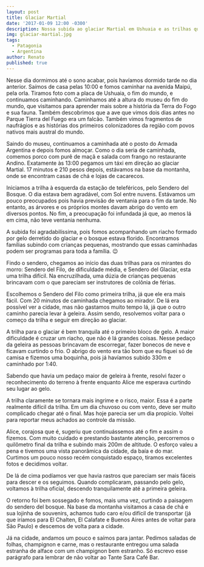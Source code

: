 ```yaml
---
layout: post
title: Glaciar Martial
date: '2017-01-09 12:00 -0300'
description: Nossa subida ao glaciar Martial em Ushuaia e as trilhas que fizemos por lá
img: glaciar-martial.jpg
tags:
  - Patagonia
  - Argentina
author: Renato
published: true
---
```


Nesse dia dormimos até o sono acabar, pois havíamos dormido tarde no dia anterior. Saímos de casa pelas 10:00 e fomos caminhar na avenida Maipú, pela orla. Tiramos foto com a placa de Ushuaia, o fim do mundo, e continuamos caminhando. Caminhamos até a altura do museu do fim do mundo, que visitamos para aprender mais sobre a história da Terra do Fogo e sua fauna. Também descobrimos que a ave que vimos dois dias antes no Parque Tierra del Fuego era um falcão. Também vimos fragmentos de naufrágios e as histórias dos primeiros colonizadores da região com povos nativos mais austral do mundo.

Saindo do museu, continuamos a caminhada até o posto do Armada Argentina e depois fomos almoçar. Como o dia seria de caminhada, comemos porco com purê de maçã e salada com frango no restaurante Andino. Exatamente às 13:00 pegamos um táxi em direção ao glaciar Martial. 17 minutos e 210 pesos depois, estávamos na base da montanha, onde se encontram casas de chá e lojas de cacarecos.

Iniciamos a trilha à esquerda da estação de teleféricos, pelo Sendero del Bosque. O dia estava bem agradável, com Sol entre nuvens. Estávamos um pouco preocupados pois havia previsão de ventania para o fim da tarde. No entanto, as árvores e os próprios montes davam abrigo do vento em diversos pontos. No fim, a preocupação foi infundada já que, ao menos lá em cima, não teve ventania nenhuma.

A subida foi agradabilíssima, pois fomos acompanhando um riacho formado por gelo derretido do glaciar e o bosque estava florido. Encontramos famílias subindo com crianças pequenas, mostrando que essas caminhadas podem ser programas para toda a família. 😉

Findo o sendero, chegamos ao início das duas trilhas para os mirantes do morro: Sendero del Filo, de dificuldade média, e Sendero del Glaciar, esta uma trilha difícil. Na encruzilhada, uma dúzia de crianças pequenas brincavam com o que pareciam ser instrutores de colônia de férias.

Escolhemos o Sendero del Filo como primeira trilha, já que ele era mais fácil. Com 20 minutos de caminhada chegamos ao mirador. De lá era possível ver a cidade, mas não gastamos muito tempo lá, já que o outro caminho parecia levar à geleira. Assim sendo, resolvemos voltar para o começo da trilha e seguir em direção ao glaciar.

A trilha para o glaciar é bem tranquila até o primeiro bloco de gelo. A maior dificuldade é cruzar um riacho, que não é lá grandes coisas. Nesse pedaço da geleira as pessoas brincavam de escorregar, fazer bonecos de neve e ficavam curtindo o frio. O abrigo do vento era tão bom que eu fiquei só de camisa e fizemos uma boquinha, pois já havíamos subido 330m e caminhado por 1:40.

Sabendo que havia um pedaço maior de geleira à frente, resolvi fazer o reconhecimento do terreno à frente enquanto Alice me esperava curtindo seu lugar ao gelo.

A trilha claramente se tornara mais ingrime e o risco, maior. Essa é a parte realmente difícil da trilha. Em um dia chuvoso ou com vento, deve ser muito complicado chegar até o final. Mas hoje parecia ser um dia propício. Voltei para reportar meus achados ao controle da missão.

Alice, corajosa que é, sugeriu que continuássemos até o fim e assim o fizemos. Com muito cuidado e prestando bastante atenção, percorremos o quilômetro final da trilha e subindo mais 200m de altitude. O esforço valeu a pena e tivemos uma vista panorâmica da cidade, da baía e do mar. Curtimos um pouco nosso recém conquistado espaço, tiramos excelentes fotos e decidimos voltar.

De lá de cima podíamos ver que havia rastros que pareciam ser mais fáceis para descer e os seguimos. Quando complicaram, passando pelo gelo, voltamos à trilha oficial, descendo tranquilamente até a primeira geleira.

O retorno foi bem sossegado e fomos, mais uma vez, curtindo a paisagem do sendero del bosque. Na base da montanha visitamos a casa de chá e sua lojinha de souvenirs, achamos tudo caro e/ou difícil de transportar (já que iríamos para El Chalten, El Calafate e Buenos Aires antes de voltar para São Paulo) e descemos de volta para a cidade.

Já na cidade, andamos um pouco e saímos para jantar. Pedimos saladas de folhas, champignon e carne, mas o restaurante entregou uma salada estranha de alface com um champignon bem estranho. Só escrevo esse parágrafo para lembrar de não voltar ao Tante Sara Café Bar.
